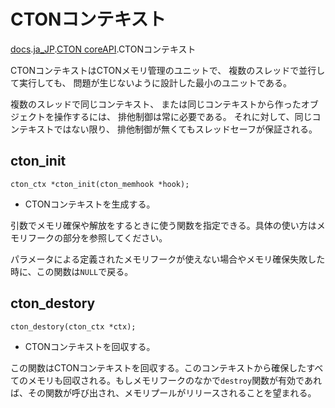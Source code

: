# CTONコンテキスト

[docs](../).[ja_JP](./README.md).[CTON coreAPI](./coreAPI.md).CTONコンテキスト

CTONコンテキストはCTONメモリ管理のユニットで、
複数のスレッドで並行して実行しても、
問題が生じないように設計した最小のユニットである。

複数のスレッドで同じコンテキスト、
または同じコンテキストから作ったオブジェクトを操作するには、
排他制御は常に必要である。
それに対して、同じコンテキストではない限り、
排他制御が無くてもスレッドセーフが保証される。

## cton_init

`cton_ctx *cton_init(cton_memhook *hook);`

- CTONコンテキストを生成する。

引数でメモリ確保や解放をするときに使う関数を指定できる。具体の使い方はメモリフークの部分を参照してください。

パラメータによる定義されたメモリフークが使えない場合やメモリ確保失敗した時に、この関数は`NULL`で戻る。

## cton_destory

`cton_destory(cton_ctx *ctx);`

- CTONコンテキストを回収する。

この関数はCTONコンテキストを回収する。このコンテキストから確保したすべてのメモリも回収される。もしメモリフークのなかで`destroy`関数が有効であれば、その関数が呼び出され、メモリプールがリリースされることを望まれる。